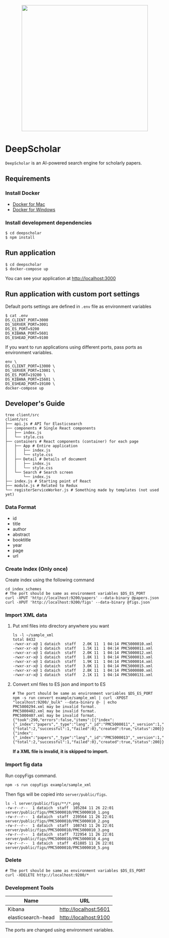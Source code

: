 <p align="center"><img src="https://github.com/paperai/deepscholar/blob/master/deepscholar_logo.png" width="400"></p>

# DeepScholar
`DeepScholar` is an AI-powered search engine for scholarly papers.

## Requirements

### Install Docker
- [Docker for Mac](https://www.docker.com/docker-mac)
- [Docker for Windows](https://www.docker.com/docker-windows)

### Install development dependencies

```
$ cd deepscholar
$ npm install
```

## Run application

```
$ cd deepscholar
$ docker-compose up
```

You can see your application at [http://localhost:3000](http://localhost:3000)

## Run application with custom port settings
Default ports settings are defined in `.env` file as environment variables

```
$ cat .env
DS_CLIENT_PORT=3000
DS_SERVER_PORT=3001
DS_ES_PORT=9200
DS_KIBANA_PORT=5601
DS_ESHEAD_PORT=9100
```

If you want to run applications using different ports, pass ports as environment variables.
```
env \
DS_CLIENT_PORT=13000 \
DS_SERVER_PORT=13001 \
DS_ES_PORT=19200 \
DS_KIBANA_PORT=15601 \
DS_ESHEAD_PORT=19100 \
docker-compose up
```

## Developer's Guide
```
tree client/src
client/src
├── api.js # API for Elasticsearch
├── components # Single React components
│   ├── index.js
│   └── style.css
├── containers # React components (container) for each page
│   ├── App # Entire application
│   │   ├── index.js
│   │   └── style.css
│   ├── Detail # Details of document
│   │   ├── index.js
│   │   └── style.css
│   └── Search # Search screen
│       └── index.js
├── index.js # Starting point of React
├── module.js # Related to Redux
└── registerServiceWorker.js # Something made by templates (not used yet)
```

### Data Format
* id
* title
* author
* abstract
* booktitle
* year
* page
* url

### Create Index (Only once)

Create index using the following command
```
cd index_schemes
# The port should be same as environment variables $DS_ES_PORT
curl -XPUT 'http://localhost:9200/papers' --data-binary @papers.json
curl -XPUT 'http://localhost:9200/figs' --data-binary @figs.json
```

### Import XML data

1. Put xml files into directory anywhere you want  
    ```
    ls -l ~/sample_xml
    total 8432
    -rwxr-xr-x@ 1 dataich  staff   2.0K 11  1 04:14 PMC5000010.xml
    -rwxr-xr-x@ 1 dataich  staff   1.5K 11  1 04:14 PMC5000011.xml
    -rwxr-xr-x@ 1 dataich  staff   2.0K 11  1 04:14 PMC5000012.xml
    -rwxr-xr-x@ 1 dataich  staff   1.8K 11  1 04:14 PMC5000013.xml
    -rwxr-xr-x@ 1 dataich  staff   1.9K 11  1 04:14 PMC5000014.xml
    -rwxr-xr-x@ 1 dataich  staff   3.0K 11  1 04:14 PMC5000015.xml
    -rwxr-xr-x@ 1 dataich  staff   2.8K 11  1 04:14 PMC5000080.xml
    -rwxr-xr-x@ 1 dataich  staff   2.1K 11  1 04:14 PMC5000131.xml
    ```
    
2. Convert xml files to ES json and import to ES  
    ```
    # The port should be same as environment variables $DS_ES_PORT
    npm -s run convert example/sample_xml | curl -XPOST "localhost:9200/_bulk" --data-binary @- | echo
    PMC5000294.xml may be invalid format.
    PMC5000402.xml may be invalid format.
    PMC5000407.xml may be invalid format.
    {"took":290,"errors":false,"items":[{"index":{"_index":"papers","_type":"lang","_id":"PMC5000011","_version":1,"result":"created","_shards":{"total":2,"successful":1,"failed":0},"created":true,"status":200}},{"index":{"_index":"papers","_type":"lang","_id":"PMC5000013","_version":1,"result":"created","_shards":{"total":2,"successful":1,"failed":0},"created":true,"status":200}},...
    ```
    
    **If a XML file is invalid, it is skipped to import.** 

### Import fig data

Run copyFigs command.
```
npm -s run copyFigs example/sample_xml
```

Then figs will be copied into `server/public/figs`. 
```
ls -l server/public/figs/**/*.png
-rw-r--r--  1 dataich  staff  105284 11 26 22:01 server/public/figs/PMC5000010/PMC5000010_1.png
-rw-r--r--  1 dataich  staff  239564 11 26 22:01 server/public/figs/PMC5000010/PMC5000010_2.png
-rw-r--r--  1 dataich  staff  108743 11 26 22:01 server/public/figs/PMC5000010/PMC5000010_3.png
-rw-r--r--  1 dataich  staff  722954 11 26 22:01 server/public/figs/PMC5000010/PMC5000010_4.png
-rw-r--r--  1 dataich  staff  451885 11 26 22:01 server/public/figs/PMC5000010/PMC5000010_5.png

```
### Delete
```
# The port should be same as environment variables $DS_ES_PORT
curl -XDELETE http://localhost:9200/*
```

### Development Tools

|        Name        |                      URL                       |
| ------------------ | ---------------------------------------------- |
| Kibana             | [http://localhost:5601](http://localhost:5601) |
| elasticsearch-head | [http://localhost:9100](http://localhost:9100) |

The ports are changed using environment variables.
